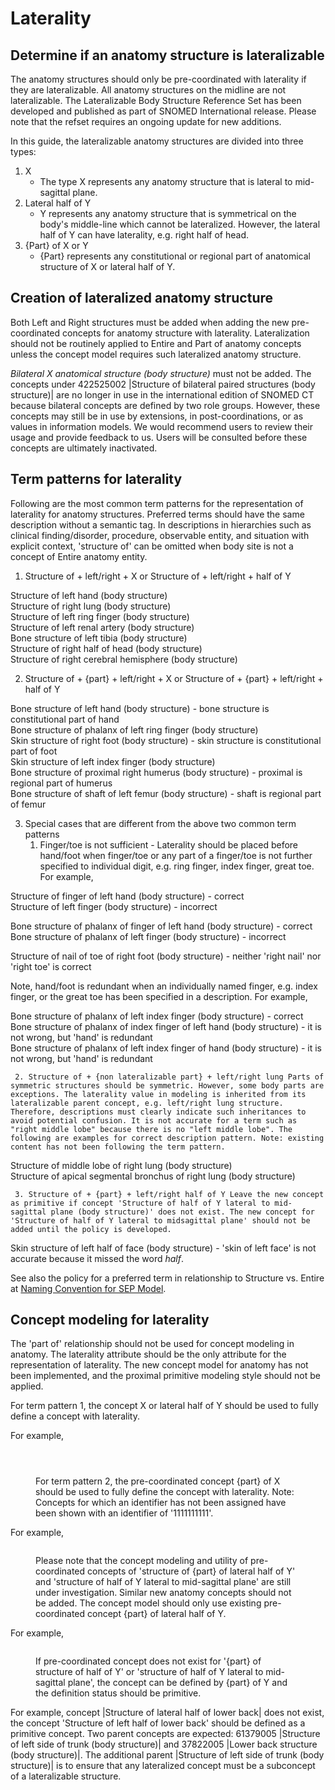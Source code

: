 # Laterality

## Determine if an anatomy structure is lateralizable

The anatomy structures should only be pre-coordinated with laterality if they are lateralizable. All anatomy structures on the midline are not lateralizable. The Lateralizable Body Structure Reference Set has been developed and published as part of SNOMED International release. Please note that the refset requires an ongoing update for new additions.

In this guide, the lateralizable anatomy structures are divided into three types:

1. X
   * The type X represents any anatomy structure that is lateral to mid-sagittal plane.
2. Lateral half of Y
   * Y represents any anatomy structure that is symmetrical on the body's middle-line which cannot be lateralized. However, the lateral half of Y can have laterality, e.g. right half of head.
3. {Part} of X or Y
   * {Part} represents any constitutional or regional part of anatomical structure of X or lateral half of Y.

## Creation of lateralized anatomy structure

Both Left and Right structures must be added when adding the new pre-coordinated concepts for anatomy structure with laterality. Lateralization should not be routinely applied to Entire and Part of anatomy concepts unless the concept model requires such lateralized anatomy structure.

_Bilateral X anatomical structure (body structure)_ must not be added. The concepts under 422525002 |Structure of bilateral paired structures (body structure)| are no longer in use in the international edition of SNOMED CT because bilateral concepts are defined by two role groups. However, these concepts may still be in use by extensions, in post-coordinations, or as values in information models. We would recommend users to review their usage and provide feedback to us. Users will be consulted before these concepts are ultimately inactivated.

## Term patterns for laterality

Following are the most common term patterns for the representation of laterality for anatomy structures. Preferred terms should have the same description without a semantic tag. In descriptions in hierarchies such as clinical finding/disorder, procedure, observable entity, and situation with explicit context, 'structure of' can be omitted when body site is not a concept of Entire anatomy entity.

1. Structure of + left/right + X or Structure of + left/right + half of Y

Structure of left hand (body structure)\
Structure of right lung (body structure)\
Structure of left ring finger (body structure)\
Structure of left renal artery (body structure)\
Bone structure of left tibia (body structure)\
Structure of right half of head (body structure)\
Structure of right cerebral hemisphere (body structure)

2. Structure of + {part} + left/right + X or Structure of + {part} + left/right + half of Y

Bone structure of left hand (body structure) - bone structure is constitutional part of hand\
Bone structure of phalanx of left ring finger (body structure)\
Skin structure of right foot (body structure) - skin structure is constitutional part of foot\
Skin structure of left index finger (body structure)\
Bone structure of proximal right humerus (body structure) - proximal is regional part of humerus\
Bone structure of shaft of left femur (body structure) - shaft is regional part of femur

3. Special cases that are different from the above two common term patterns
   1. Finger/toe is not sufficient - Laterality should be placed before hand/foot when finger/toe or any part of a finger/toe is not further specified to individual digit, e.g. ring finger, index finger, great toe. For example,

Structure of finger of left hand (body structure) - correct\
Structure of left finger (body structure) - incorrect

Bone structure of phalanx of finger of left hand (body structure) - correct\
Bone structure of phalanx of left finger (body structure) - incorrect

Structure of nail of toe of right foot (body structure) - neither 'right nail' nor 'right toe' is correct

Note, hand/foot is redundant when an individually named finger, e.g. index finger, or the great toe has been specified in a description. For example,

Bone structure of phalanx of left index finger (body structure) - correct\
Bone structure of phalanx of index finger of left hand (body structure) - it is not wrong, but 'hand' is redundant\
Bone structure of phalanx of left index finger of hand (body structure) - it is not wrong, but 'hand' is redundant

```
 2. Structure of + {non lateralizable part} + left/right lung Parts of symmetric structures should be symmetric. However, some body parts are exceptions. The laterality value in modeling is inherited from its lateralizable parent concept, e.g. left/right lung structure. Therefore, descriptions must clearly indicate such inheritances to avoid potential confusion. It is not accurate for a term such as "right middle lobe" because there is no "left middle lobe". The following are examples for correct description pattern. Note: existing content has not been following the term pattern.
```

Structure of middle lobe of right lung (body structure)\
Structure of apical segmental bronchus of right lung (body structure)

```
 3. Structure of + {part} + left/right half of Y Leave the new concept as primitive if concept 'Structure of half of Y lateral to mid-sagittal plane (body structure)' does not exist. The new concept for 'Structure of half of Y lateral to midsagittal plane' should not be added until the policy is developed.
```

Skin structure of left half of face (body structure) - 'skin of left face' is not accurate because it missed the word _half_.

See also the policy for a preferred term in relationship to Structure vs. Entire at [Naming Convention for SEP Model](../../../../../authoring/domain-specific-modeling/body-structure/anatomical-concept-model/Naming-Convention-for-SEP-Model_174690333.html).

## Concept modeling for laterality

The 'part of' relationship should not be used for concept modeling in anatomy. The laterality attribute should be the only attribute for the representation of laterality. The new concept model for anatomy has not been implemented, and the proximal primitive modeling style should not be applied.

For term pattern 1, the concept X or lateral half of Y should be used to fully define a concept with laterality.

For example,

<figure><img src="../../../../../authoring/domain-specific-modeling/body-structure/anatomical-concept-model/images/174690326.png" alt=""><figcaption></figcaption></figure>

<figure><img src="../../../../../authoring/domain-specific-modeling/body-structure/anatomical-concept-model/images/174690327.png" alt=""><figcaption></figcaption></figure>

<figure><img src="../../../../../authoring/domain-specific-modeling/body-structure/anatomical-concept-model/images/174690328.png" alt=""><figcaption><p>For term pattern 2, the pre-coordinated concept {part} of X should be used to fully define the concept with laterality. Note: Concepts for which an identifier has not been assigned have been shown with an identifier of '1111111111'.</p></figcaption></figure>

For example,

<figure><img src="../../../../../authoring/domain-specific-modeling/body-structure/anatomical-concept-model/images/174690329.png" alt=""><figcaption><p>Please note that the concept modeling and utility of pre-coordinated concepts of 'structure of {part} of lateral half of Y' and 'structure of half of Y lateral to mid-sagittal plane' are still under investigation. Similar new anatomy concepts should not be added. The concept model should only use existing pre-coordinated concept {part} of lateral half of Y.</p></figcaption></figure>

For example,

<figure><img src="../../../../../authoring/domain-specific-modeling/body-structure/anatomical-concept-model/images/174690330.png" alt=""><figcaption><p>If pre-coordinated concept does not exist for '{part} of structure of half of Y' or 'structure of half of Y lateral to mid-sagittal plane', the concept can be defined by {part} of Y and the definition status should be primitive.</p></figcaption></figure>

For example, concept |Structure of lateral half of lower back| does not exist, the concept 'Structure of left half of lower back' should be defined as a primitive concept. Two parent concepts are expected: 61379005 |Structure of left side of trunk (body structure)| and 37822005 |Lower back structure (body structure)|. The additional parent |Structure of left side of trunk (body structure)| is to ensure that any lateralized concept must be a subconcept of a lateralizable structure.

<figure><img src="../../../../../authoring/domain-specific-modeling/body-structure/anatomical-concept-model/images/174690331.png" alt=""><figcaption></figcaption></figure>
